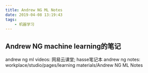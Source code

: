 ```yaml
---
title: Andrew NG ML Notes
date: 2019-04-08 13:19:43
tags: 
    - 机器学习
---
```


## Andrew NG machine learning的笔记
andrew ng ml videos: 网易云课堂; hasse笔记本
andrew ng notes: workplace/studio/pages/learning materials/Andrew NG ML Notes
